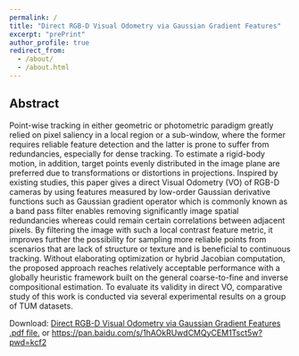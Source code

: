 ```yaml
---
permalink: /
title: "Direct RGB-D Visual Odometry via Gaussian Gradient Features"
excerpt: "prePrint"
author_profile: true
redirect_from: 
  - /about/
  - /about.html
---
```


Abstract
---
Point-wise tracking in either geometric or photometric paradigm greatly relied on pixel saliency in a local region or a sub-window, where the former requires reliable feature detection and the latter is prone to suffer from redundancies, especially for dense tracking. To estimate a rigid-body motion, in addition, target points evenly distributed in the image plane are preferred due to transformations or distortions in projections. Inspired by existing studies, this paper gives a direct Visual Odometry (VO) of RGB-D cameras by using features measured by low-order Gaussian derivative functions such as Gaussian gradient operator which is commonly known as a band pass filter enables removing significantly image spatial redundancies whereas could remain certain correlations between adjacent pixels. By filtering the image with such a local contrast feature metric, it improves further the possibility for sampling more reliable points from scenarios that are lack of structure or texture and is beneficial to continuous tracking. Without elaborating optimization or hybrid Jacobian computation, the proposed approach reaches relatively acceptable performance with a globally heuristic framework built on the general coarse-to-fine and inverse compositional estimation. To evaluate its validity in direct VO, comparative study of this work is conducted via several experimental results on a group of TUM datasets.

Download: [Direct RGB-D Visual Odometry via Gaussian Gradient Features .pdf file.](../020700564800ImagePDF.pdf)
       or https://pan.baidu.com/s/1hAOkRUwdCMQyCEM1Tsct5w?pwd=kcf2 

